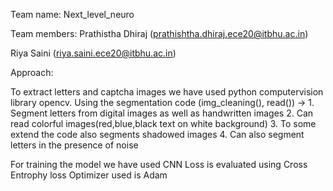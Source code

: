 Team name: Next_level_neuro

Team members:
Prathistha Dhiraj
(prathishtha.dhiraj.ece20@itbhu.ac.in)

Riya Saini
(riya.saini.ece20@itbhu.ac.in)

Approach:

To extract letters and captcha images we have used python computervision library opencv.
Using the segmentation code (img_cleaning(), read()) ->
	1. Segment letters from digital images as well as handwritten images
	2. Can read colorful images(red,blue,black text on white background)
	3. To some extend the code also segments shadowed images
	4. Can also segment letters in the presence of noise

For training the model we have used CNN 
	Loss is evaluated using Cross Entrophy loss 
	Optimizer used is Adam

